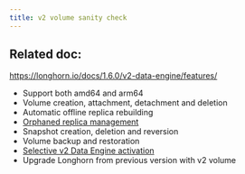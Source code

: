 ```yaml
---
title: v2 volume sanity check
---
```

## Related doc:
https://longhorn.io/docs/1.6.0/v2-data-engine/features/

- Support both amd64 and arm64
- Volume creation, attachment, detachment and deletion
- Automatic offline replica rebuilding
- [Orphaned replica management](https://github.com/longhorn/longhorn/issues/5827)
- Snapshot creation, deletion and reversion
- Volume backup and restoration
- [Selective v2 Data Engine activation](https://github.com/longhorn/longhorn/issues/7015)
- Upgrade Longhorn from previous version with v2 volume
